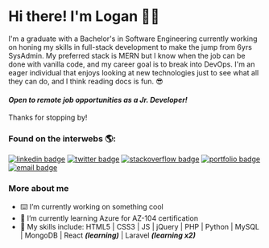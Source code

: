 # Hi there! I'm Logan 👨‍💻
I'm a graduate with a Bachelor's in Software Engineering currently working on honing my skills in full-stack development to make the jump from 6yrs SysAdmin. My preferred stack is MERN but I know when the job can be done with vanilla code, and my career goal is to break into DevOps. I'm an eager individual that enjoys looking at new technologies just to see what all they can do, and I think reading docs is fun. 😎

#### *Open to remote job opportunities as a Jr. Developer!*

Thanks for stopping by!


### Found on the interwebs 🌎:
[![linkedin badge](https://img.shields.io/badge/Logan_Poynter-30302f?style=flat&logo=linkedin)](https://www.linkedin.com/in/logan-poynter)
[![twitter badge](https://img.shields.io/badge/@mystikdeveloped-30302f?style=flat&logo=twitter)](https://twitter.com/mystikdeveloped)
[![stackoverflow badge](https://img.shields.io/badge/StackOverflow-30302f?style=flat&logo=stack-overflow)](https://stackoverflow.com/users/12128403/mystik-developed)
[![portfolio badge](https://img.shields.io/badge/My_Portfolio-30302f?style=flat&logo=google-chrome)](https://mystikdeveloped.com)
[![email badge](https://img.shields.io/badge/Email_Me-30302f?style=flat&logo=gmail)](mailto:mystikdeveloped@gmail.com)

### More about me
- ⌨️ I’m currently working on something cool
- 🎉 I’m currently learning Azure for AZ-104 certification 
- 🚀 My skills include: HTML5 | CSS3 | JS | jQuery | PHP | Python | MySQL | MongoDB | React <b><i>(learning)</b></i> | Laravel <b><i>(learning x2)</b></i>
